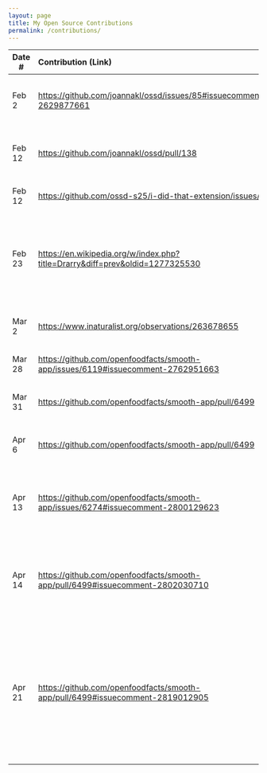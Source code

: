 ```yaml
---
layout: page
title: My Open Source Contributions
permalink: /contributions/
---
```


<!--
Type of the contribution should be "Wikipedia edit", "OpenStreet Map feature", "Documentation", "Course website", "Blog",
"Browser Add-on", etc.

The description should include a brief summary of what you did.

The link should bring us to a public page that shows your contribution. 

Replace the first row with your own contribution. 

-->





| Date #       | Contribution (Link)  | Type  | Description |
|---|:---|:---|:---|
| Feb 2   | https://github.com/joannakl/ossd/issues/85#issuecomment-2629877661    | course website    |   I asked about the updated tentative course schedule.    |
|  Feb 12   |   https://github.com/joannakl/ossd/pull/138  |  course website   |   I removed the reference to the tentative course schedule.   |
|  Feb 12   |   https://github.com/ossd-s25/i-did-that-extension/issues/1  |  I Did That extension   |   I asked if the repo could be made public.   |
|  Feb 23   |   https://en.wikipedia.org/w/index.php?title=Drarry&diff=prev&oldid=1277325530  |  Wikipedia   |   I updated a number, changed the layout to be easier to follow, and made some grammar corrections.   |
|  Mar 2   |   https://www.inaturalist.org/observations/263678655  |  iNaturalist   |   I added an identification to an observation.   |
|  Mar 28   |   https://github.com/openfoodfacts/smooth-app/issues/6119#issuecomment-2762951663  |  OpenFoodFacts   |   I asked to be assigned to an issue.
|  Mar 31   |   https://github.com/openfoodfacts/smooth-app/pull/6499  |  OpenFoodFacts   |   I opened a pull request for the issue I claimed.
|  Apr 6   |   https://github.com/openfoodfacts/smooth-app/pull/6499  |  OpenFoodFacts   |   I made the requested changes on my PR.
|  Apr 13   |   https://github.com/openfoodfacts/smooth-app/issues/6274#issuecomment-2800129623  |  OpenFoodFacts   |   I expressed interest in working on an issue and asked for some clarification.
|  Apr 14   |   https://github.com/openfoodfacts/smooth-app/pull/6499#issuecomment-2802030710  |  OpenFoodFacts   |   I made some suggestions for how I might edit my pull request to address a contributor's concerns.
|  Apr 21   |   https://github.com/openfoodfacts/smooth-app/pull/6499#issuecomment-2819012905  |  OpenFoodFacts   |   I expressed my intention to implement the features discussed with the core contributors, and asked if there was a different issue that corresponded to these features.